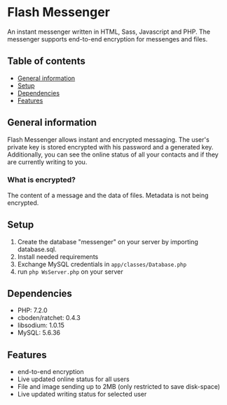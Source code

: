 # Flash Messenger
An instant messenger written in HTML, Sass, Javascript and PHP. The messenger supports end-to-end encryption for messenges and files.

## Table of contents
* [General information](#general-information)
* [Setup](#setup)
* [Dependencies](#dependencies)
* [Features](#features)

## General information
Flash Messenger allows instant and encrypted messaging. The user's private key is stored encrypted with his password and a generated key. Additionally, you can see the online status of all your contacts and if they are currently writing to you.
### What is encrypted?
The content of a message and the data of files. Metadata is not being encrypted.

## Setup
1. Create the database "messenger" on your server by importing database.sql.
2. Install needed requirements 
3. Exchange MySQL credentials in `app/classes/Database.php`
4. run `php WsServer.php` on your server

## Dependencies
* PHP: 7.2.0
* cboden/ratchet: 0.4.3
* libsodium: 1.0.15
* MySQL: 5.6.36

## Features
* end-to-end encryption
* Live updated online status for all users
* File and image sending up to 2MB (only restricted to save disk-space)
* Live updated writing status for selected user
